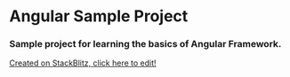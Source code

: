 # Angular Sample Project

### Sample project for learning the basics of Angular Framework. 

[Created on StackBlitz, click here to edit!](https://stackblitz.com/edit/my-first-angular-sample)
